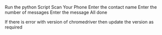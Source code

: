 Run the python Script
Scan Your Phone
Enter the contact name
Enter the number of messages
Enter the message
All done

If there is error with version of chromedriver then update the version as required